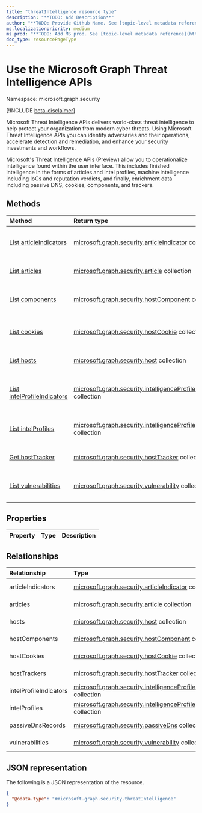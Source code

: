 ```yaml
---
title: "threatIntelligence resource type"
description: "**TODO: Add Description**"
author: "**TODO: Provide Github Name. See [topic-level metadata reference](https://aka.ms/msgo?pagePath=Document-APIs/Guidelines/Metadata)**"
ms.localizationpriority: medium
ms.prod: "**TODO: Add MS prod. See [topic-level metadata reference](https://aka.ms/msgo?pagePath=Document-APIs/Guidelines/Metadata)**"
doc_type: resourcePageType
---
```


# Use the Microsoft Graph Threat Intelligence APIs

Namespace: microsoft.graph.security

[!INCLUDE [beta-disclaimer](../../includes/beta-disclaimer.md)]

Microsoft Threat Intelligence APIs delivers world-class threat intelligence to help protect your organization from modern cyber threats. Using Microsoft Threat Intelligence APIs you can identify adversaries and their operations, accelerate detection and remediation, and enhance your security investments and workflows.

Microsoft's Threat Intelligence APIs (Preview) allow you to operationalize intelligence found within the user interface. This includes finished intelligence in the forms of articles and intel profiles, machine intelligence including IoCs and reputation verdicts, and finally, enrichment data including passive DNS, cookies, components, and trackers.

## Methods
|Method|Return type|Description|
|:---|:---|:---|
|[List articleIndicators](../api/security-article-list-indicators.md)|[microsoft.graph.security.articleIndicator](../resources/security-articleindicator.md) collection|Get the articleIndicator resources from the articleIndicators navigation property.|
|[List articles](../api/security-threatintelligence-list-articles.md)|[microsoft.graph.security.article](../resources/security-article.md) collection|Get the article resources from the articles navigation property.|
|[List components](../api/security-hostname-list-components.md)|[microsoft.graph.security.hostComponent](../resources/security-hostcomponent.md) collection|Get the hostComponent resources from the components navigation property.|
|[List cookies](../api/security-hostname-list-cookies.md)|[microsoft.graph.security.hostCookie](../resources/security-hostcookie.md) collection|Get the hostCookie resources from the cookies navigation property.|
|[List hosts](../api/security-threatintelligence-list-hosts.md)|[microsoft.graph.security.host](../resources/security-host.md) collection|Get the host resources from the hosts navigation property.|
|[List intelProfileIndicators](../api/security-intelligenceprofile-list-indicators.md)|[microsoft.graph.security.intelligenceProfileIndicator](../resources/security-intelligenceprofileindicator.md) collection|Get the intelligenceProfileIndicator resources from the intelProfileIndicators navigation property.|
|[List intelProfiles](../api/security-threatintelligence-list-intelprofiles.md)|[microsoft.graph.security.intelligenceProfile](../resources/security-intelligenceprofile.md) collection|Get the intelligenceProfile resources from the intelProfiles navigation property.|
|[Get hostTracker](../api/security-hostname-get-hostTracker.md)|[microsoft.graph.security.hostTracker](../resources/security-hosttracker.md) collection|Get the hostTracker resource from the trackers navigation property.|
|[List vulnerabilities](../api/security-threatintelligence-list-vulnerabilities.md)|[microsoft.graph.security.vulnerability](../resources/security-vulnerability.md) collection|Get the vulnerability resources from the vulnerabilities navigation property.|

## Properties
|Property|Type|Description|
|:---|:---|:---|

## Relationships
|Relationship|Type|Description|
|:---|:---|:---|
|articleIndicators|[microsoft.graph.security.articleIndicator](../resources/security-articleindicator.md) collection|**TODO: Add Description**|
|articles|[microsoft.graph.security.article](../resources/security-article.md) collection|**TODO: Add Description**|
|hosts|[microsoft.graph.security.host](../resources/security-host.md) collection|**TODO: Add Description**|
|hostComponents|[microsoft.graph.security.hostComponent](../resources/security-hostcomponent.md) collection|**TODO: Add Description**|
|hostCookies|[microsoft.graph.security.hostCookie](../resources/security-hostcookie.md) collection|**TODO: Add Description**|
|hostTrackers|[microsoft.graph.security.hostTracker](../resources/security-hosttracker.md) collection|**TODO: Add Description**|
|intelProfileIndicators|[microsoft.graph.security.intelligenceProfileIndicator](../resources/security-intelligenceprofileindicator.md) collection|**TODO: Add Description**|
|intelProfiles|[microsoft.graph.security.intelligenceProfile](../resources/security-intelligenceprofile.md) collection|**TODO: Add Description**|
|passiveDnsRecords|[microsoft.graph.security.passiveDns](../resources/security-passivednsrecord.md) collection|**TODO: Add Description**|
|vulnerabilities|[microsoft.graph.security.vulnerability](../resources/security-vulnerability.md) collection|**TODO: Add Description**|

## JSON representation
The following is a JSON representation of the resource.
<!-- {
  "blockType": "resource",
  "keyProperty": "id",
  "@odata.type": "microsoft.graph.security.threatIntelligence",
  "openType": false
}
-->
``` json
{
  "@odata.type": "#microsoft.graph.security.threatIntelligence"
}
```

